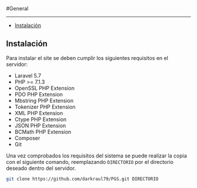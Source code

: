 #General

---

- [Instalación](#instalaci%C3%B3n)

<a name="instalaci%C3%B3n"></a>

## Instalación

Para instalar el site se deben cumplir los siguientes requisitos en el servidor:

- Laravel 5.7
- PHP >= 7.1.3
- OpenSSL PHP Extension
- PDO PHP Extension
- Mbstring PHP Extension
- Tokenizer PHP Extension
- XML PHP Extension
- Ctype PHP Extension
- JSON PHP Extension
- BCMath PHP Extension
- Composer
- Git

Una vez comprobados los requisitos del sistema se puede realizar la copia con el siguiente comando, reemplazando `DIRECTORIO` por el directorio deseado dentro del servidor.

```bash
git clone https://github.com/darkraul79/PGS.git DIRECTORIO
```

